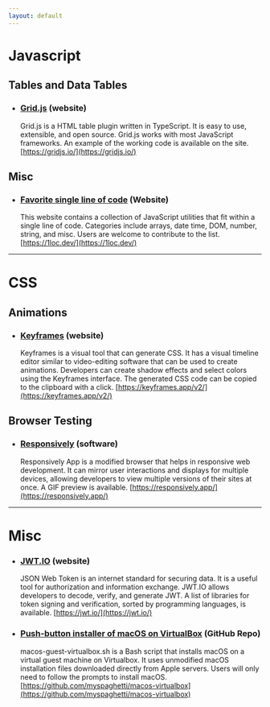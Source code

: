 ```yaml
---
layout: default
---
```

# Javascript<a name="js"></a>
## Tables and Data Tables
- ### [Grid.js](https://gridjs.io/) (website)
  Grid.js is a HTML table plugin written in TypeScript. It is easy to use, extensible, and open source. Grid.js works with most JavaScript frameworks. An example of the working code is available on the site. 
  [https://gridjs.io/](https://gridjs.io/)

## Misc
- ### [Favorite single line of code](https://1loc.dev/) (Website)
  This website contains a collection of JavaScript utilities that fit within a single line of code. Categories include arrays, date time, DOM, number, string, and misc. Users are welcome to contribute to the list.
  [https://1loc.dev/](https://1loc.dev/)

--------------

# CSS<a name="css"></a>
## Animations 
- ### [Keyframes](https://keyframes.app/v2/) (website)
  Keyframes is a visual tool that can generate CSS. It has a visual timeline editor similar to video-editing software that can be used to create animations. Developers can create shadow effects and select colors using the Keyframes interface. The generated CSS code can be copied to the clipboard with a click. 
  [https://keyframes.app/v2/](https://keyframes.app/v2/)

## Browser Testing
- ### [Responsively](https://responsively.app/) (software)
  Responsively App is a modified browser that helps in responsive web development. It can mirror user interactions and displays for multiple devices, allowing developers to view multiple versions of their sites at once. A GIF preview is available.
  [https://responsively.app/](https://responsively.app/)

--------------

# Misc<a name="misc"></a>
- ### [JWT.IO](https://jwt.io/) (website)
  JSON Web Token is an internet standard for securing data. It is a useful tool for authorization and information exchange. JWT.IO allows developers to decode, verify, and generate JWT. A list of libraries for token signing and verification, sorted by programming languages, is available.
  [https://jwt.io/](https://jwt.io/)

- ### [Push-button installer of macOS on VirtualBox](https://github.com/myspaghetti/macos-virtualbox) (GitHub Repo)
  macos-guest-virtualbox.sh is a Bash script that installs macOS on a virtual guest machine on Virtualbox. It uses unmodified macOS installation files downloaded directly from Apple servers. Users will only need to follow the prompts to install macOS.
  [https://github.com/myspaghetti/macos-virtualbox](https://github.com/myspaghetti/macos-virtualbox)